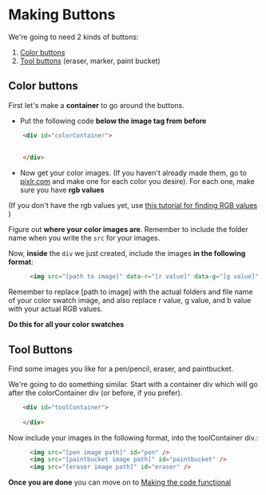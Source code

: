 # Making Buttons

We're going to need 2 kinds of buttons:

1. [Color buttons](#colorbuttons)
2. [Tool buttons](#toolbuttons) (eraser, marker, paint bucket)

<a name="colorbuttons"></a>
## Color buttons

First let's make a **container** to go around the buttons.

- Put the following code **below the image tag from before**

```html
    <div id="colorContainer">
    
    
    </div>
```

- Now get your color images.  (If you haven't already made them, go to [pixlr.com](http://pixlr.com) and make one for each color you desire).  For each one, make sure you have **rgb values**

(If you don't have the rgb values yet, use [this tutorial for finding RGB values](./4.1-RGB.md) )

Figure out **where your color images are**.  Remember to include the folder name when you write the `src` for your images.

Now, **inside** the `div` we just created, include the images **in the following format**:

```html
      <img src="[path to image]" data-r="[r value]" data-g="[g value]" data-b="[b value]" />
```

Remember to replace [path to image] with the actual folders and file name of your color swatch image, and also replace r value, g value, and b value with your actual RGB values.

**Do this for all your color swatches**


<a name="toolbuttons"></a>
## Tool Buttons

Find some images you like for a pen/pencil, eraser, and paintbucket.

We're going to do something similar. Start with a container div which will go after the colorContainer div (or before, if you prefer).

```html
    <div id="toolContainer">
      
    </div>
```

Now include your images in the following format, into the toolContainer div.:

```html
      <img src="[pen image path]" id="pen" />
      <img src="[paintbucket image path]" id="paintbucket" />
      <img src="[eraser image path]" id="eraser" />
```

**Once you are done** you can move on to [Making the code functional](./5-UsingDrawing.js.md)